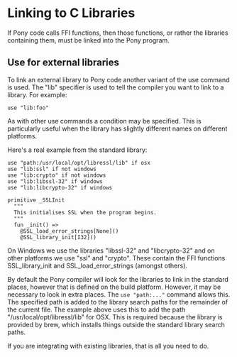 # Linking to C Libraries

If Pony code calls FFI functions, then those functions, or rather the libraries containing them, must be linked into the Pony program.

## Use for external libraries

To link an external library to Pony code another variant of the use command is used. The "lib" specifier is used to tell the compiler you want to link to a library. For example:

```pony
use "lib:foo"
```

As with other use commands a condition may be specified. This is particularly useful when the library has slightly different names on different platforms.

Here's a real example from the standard library:

```pony
use "path:/usr/local/opt/libressl/lib" if osx
use "lib:ssl" if not windows
use "lib:crypto" if not windows
use "lib:libssl-32" if windows
use "lib:libcrypto-32" if windows

primitive _SSLInit
  """
  This initialises SSL when the program begins.
  """
  fun _init() =>
    @SSL_load_error_strings[None]()
    @SSL_library_init[I32]()
```

On Windows we use the libraries "libssl-32" and "libcrypto-32" and on other platforms we use "ssl" and "crypto". These contain the FFI functions SSL_library_init and SSL_load_error_strings (amongst others).

By default the Pony compiler will look for the libraries to link in the standard places, however that is defined on the build platform. However, it may be necessary to look in extra places. The `use "path:..."` command allows this. The specified path is added to the library search paths for the remainder of the current file. The example above uses this to add the path "/usr/local/opt/libressl/lib" for OSX. This is required because the library is provided by brew, which installs things outside the standard library search paths.

If you are integrating with existing libraries, that is all you need to do.
